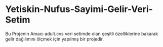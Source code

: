 # Yetiskin-Nufus-Sayimi-Gelir-Veri-Setim
Bu Projenin Amacı adult.cvs veri setimde olan çeşitli özelliklerine bakarak gelir dağılımını ölçmek için yapılmış bir projedir.
